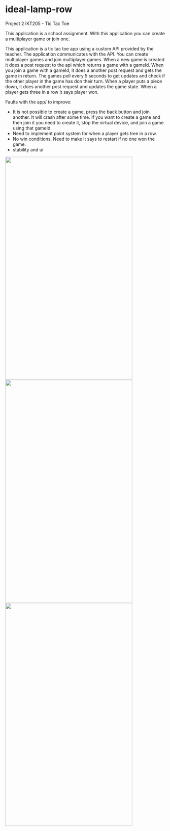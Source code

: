 # ideal-lamp-row
Project 2 IKT205 - Tic Tac Toe

This application is a school assignment. With this application you can create a multiplayer game or join one.

This application is a tic tac toe app using a custom API provided by the teacher. The application communicates with the API. You can create multiplayer games and join multiplayer games. When a new game is created it does a post request to the api which returns a game with a gameId. When you join a game with a gameId, it does a another post request and gets the game in return. The games poll every 5 seconds to get updates and check if the other player in the game has don their turn. When a player puts a piece down, it does another post request and updates the game state. When a player gets three in a row it says player <name> won.

Faults with the app/ to improve:
- It is not possible to create a game, press the back button and join another. It will crash after some time. If you want to create a game and then join it you need to create it, stop the virtual device, and join a game using that gameId.
- Need to implement point system for when a player gets tree in a row.
- No win conditions. Need to make it says to restart if no one won the game.
- stability and ui

<img src="https://user-images.githubusercontent.com/75445926/118253521-4e896800-b4aa-11eb-9c32-be54d80791b6.png" width="400" height="700">
<img src="https://user-images.githubusercontent.com/75445926/118253554-5b0dc080-b4aa-11eb-9fd0-28d1c11dce4b.png" width="400" height="700">
<img src="https://user-images.githubusercontent.com/75445926/118253580-63fe9200-b4aa-11eb-92e9-576dc556b5dc.png" width="400" height="700">
